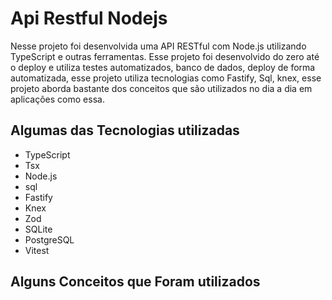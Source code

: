 # Api Restful Nodejs
Nesse projeto foi desenvolvida uma API RESTful com Node.js utilizando TypeScript e outras ferramentas.
Esse projeto foi desenvolvido do zero até o deploy e utiliza testes automatizados, banco de dados, deploy de forma 
automatizada, esse projeto utiliza tecnologias como Fastify, Sql, knex, esse projeto aborda bastante dos conceitos que 
são utilizados no dia a dia em aplicações como essa. 

## Algumas das Tecnologias utilizadas
- TypeScript
- Tsx
- Node.js
- sql 
- Fastify
- Knex
- Zod
- SQLite
- PostgreSQL
- Vitest

## Alguns Conceitos que Foram utilizados

